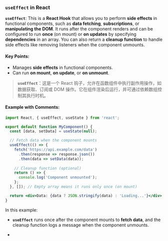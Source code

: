 ### `useEffect` in React

**`useEffect`**: This is a **React Hook** that allows you to perform **side effects** in functional components, such as **data fetching**, **subscriptions**, or **manipulating the DOM**. It runs after the component renders and can be configured to run **once** (on mount) or **on updates** by specifying **dependencies** in an array. You can also return a **cleanup function** to handle side effects like removing listeners when the component unmounts.

<audio src="..\..\mp3\__`useEffect`__.mp3"></audio>

#### Key Points:

<audio src="..\..\mp3\- Manages __sid.mp3"></audio>

- Manages **side effects** in functional components.
- Can run **on mount**, **on update**, or **on unmount**.

> **`useEffect`**：这是一个 React 钩子，允许在函数组件中执行副作用操作，如数据获取、订阅或 DOM 操作。它在组件渲染后运行，并可通过依赖数组控制其执行时机。
>
> <audio src="..\..\mp3\`useEffect`：这是一.mp3"></audio>

#### Example with Comments:

<audio src="..\..\mp3\这段代码展示了如何使用 Rea (2).mp3"></audio>

```jsx
import React, { useEffect, useState } from 'react';

export default function MyComponent() {
  const [data, setData] = useState(null);

  // Fetch data when the component mounts
  useEffect(() => {
    fetch('https://api.example.com/data')
      .then(response => response.json())
      .then(data => setData(data));
    
    // Cleanup function (optional)
    return () => {
      console.log('Component unmounted');
    };
  }, []); // Empty array means it runs only once (on mount)

  return <div>Data: {data ? JSON.stringify(data) : 'Loading...'}</div>;
}
```

In this example:
- **`useEffect`** runs once after the component mounts to **fetch data**, and the cleanup function logs a message when the component unmounts.

- <audio src="..\..\mp3\__`useEffect`__ (1).mp3"></audio>
